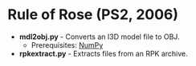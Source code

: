 # Rule of Rose (PS2, 2006)

* **mdl2obj.py** - Converts an I3D model file to OBJ.
  * Prerequisites: [NumPy](https://numpy.org)
* **rpkextract.py** - Extracts files from an RPK archive.
